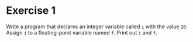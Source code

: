 # Exercise 1

Write a program that declares an integer variable called `i` with the value `20`. Assign `i` to a floating-point variable named `f`. 
Print out `i` and `f`.
